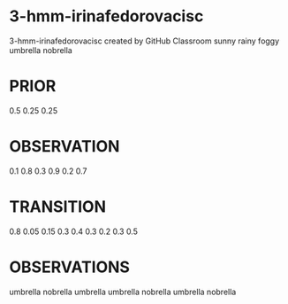 # 3-hmm-irinafedorovacisc
3-hmm-irinafedorovacisc created by GitHub Classroom
sunny rainy foggy
umbrella nobrella

# PRIOR
0.5 0.25 0.25

# OBSERVATION
0.1 0.8 0.3
0.9 0.2 0.7

# TRANSITION
0.8 0.05 0.15
0.3 0.4 0.3
0.2 0.3 0.5

# OBSERVATIONS
umbrella nobrella umbrella umbrella nobrella umbrella nobrella
